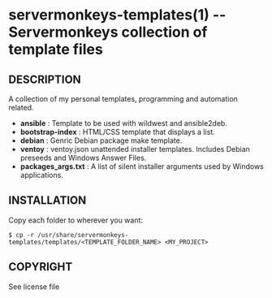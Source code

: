 servermonkeys-templates(1) -- Servermonkeys collection of template files
=============================================

## DESCRIPTION

A collection of my personal templates, programming and automation related.

* **ansible** : Template to be used with wildwest and ansible2deb.
* **bootstrap-index** : HTML/CSS template that displays a list.
* **debian** : Genric Debian package make template.
* **ventoy** : ventoy.json unattended installer templates. Includes Debian
  preseeds and Windows Answer Files.
* **packages_args.txt** : A list of silent installer arguments used by
  Windows applications.

## INSTALLATION

Copy each folder to wherever you want:

    $ cp -r /usr/share/servermonkeys-templates/templates/<TEMPLATE_FOLDER_NAME> <MY_PROJECT>

## COPYRIGHT

See license file
